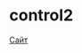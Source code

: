 # control2
<p><a href= "https://pastukhovaek.github.io/control2/index (1)" target="_blank"> Сайт </a></p><br>
